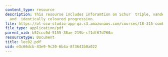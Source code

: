 ```yaml
---
content_type: resource
description: This resourse includes inforamtion on Schur  triple, vander weorden,
  and  identically coloured progression.
file: https://ol-ocw-studio-app-qa.s3.amazonaws.com/courses/18-315-combinatorial-theory-introduction-to-graph-theory-extremal-and-enumerative-combinatorics-spring-2005/e3c66dcb43e99c206b4a8f3641b0a022_lec02.pdf
file_type: application/pdf
parent_uid: b52ccc0d-5155-38ae-219b-cf1df67d760a
resourcetype: Document
title: lec02.pdf
uid: e3c66dcb-43e9-9c20-6b4a-8f3641b0a022
---
```


